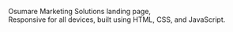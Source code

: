 

  Osumare Marketing Solutions landing page, <br />Responsive for all devices, built using HTML, CSS, and JavaScript.


